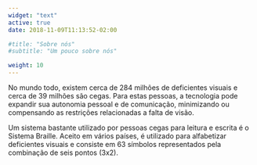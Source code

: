 ```yaml
---
widget: "text"
active: true
date: 2018-11-09T11:13:52-02:00

#title: "Sobre nós"
#subtitle: "Um pouco sobre nós"

weight: 10
---
```


No mundo todo, existem cerca de 284 milhões de deficientes visuais e cerca de 39 milhões são cegas. Para estas pessoas, a tecnologia pode expandir sua autonomia pessoal e de comunicação, minimizando ou compensando as restrições relacionadas a falta de visão.

Um sistema bastante utilizado por pessoas cegas para leitura e escrita é o Sistema Braille. Aceito em vários países, é utilizado para alfabetizar deficientes visuais e consiste em 63 símbolos representados pela combinação de seis pontos (3x2).